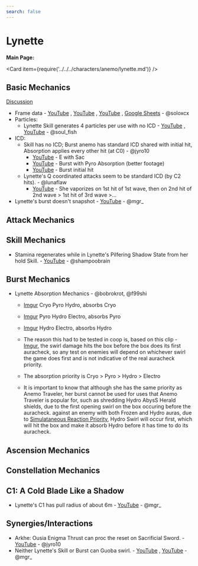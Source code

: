 ```yaml
---
search: false
---
```


# Lynette

**Main Page:**

<Card item={require('../../../characters/anemo/lynette.md')} />

## Basic Mechanics
[Discussion](https://tickets.deeznuts.moe/transcripts/lynette-basic-mechanics)
* Frame data - [YouTube](https://www.youtube.com/watch?v=kcau-sIkbGU) ,  [YouTube](https://www.youtube.com/watch?v=lBk7Mg6Tl40) , [YouTube](https://www.youtube.com/watch?v=Pd9nchGWxtk) ,  [Google Sheets](https://docs.google.com/spreadsheets/d/1g1SvcQ1Ih48_P1t4sanzti42DWEhCTIv-ui-DTxWmF4/) - @soloxcx
* Particles: 
    * Lynette Skill generates 4 particles per use with no ICD - [YouTube](https://youtu.be/uzIlTAIOz9k) , [YouTube](https://youtu.be/zXFVxAxIoI8) - @soul_fish
* ICD: 
    * Skill has no ICD; Burst anemo has standard ICD shared with initial hit, Absorption applies every other hit (at C0) - @jyro10
        * [YouTube](https://youtu.be/aJXZIcVcwVc) - E with Sac  
        * [YouTube](https://youtu.be/rTEOpNMk988) - Burst with Pyro Absorption (better footage)  
        * [YouTube](https://youtu.be/qWIy6kq-9JE) - Burst initial hit  
    * Lynette's Q coordinated attacks seem to be standard ICD (by C2 hits). - @lunaflaw 
        * [YouTube](https://www.youtube.com/watch?v=AH12VqZV5w0) - She vaporizes on 1st hit of 1st wave, then on 2nd hit of 2nd wave > 1st hit of 3rd wave >... 
* Lynette's burst doesn't snapshot - [YouTube](https://youtu.be/GWEEQYfPeFU) - @mgr_

## Attack Mechanics

## Skill Mechanics
* Stamina regenerates while in Lynette's Pilfering Shadow State from her hold Skill. - [YouTube](https://www.youtube.com/watch?v=Bv14_De7g00) - @shampoobrain

## Burst Mechanics
* Lynette Absorption Mechanics - @bobrokrot, @f99shi
    
    * [Imgur](https://imgur.com/a/e9HNVLL) Cryo Pyro Hydro, absorbs Cryo  
    * [Imgur](https://imgur.com/a/10wf8Ct) Pyro Hydro Electro, absorbs Pyro  
    * [Imgur](https://imgur.com/a/32RA2gS) Hydro Electro, absorbs Hydro

    * The reason this had to be tested in coop is, based on this clip - [Imgur](https://imgur.com/a/d0UWgOL), the swirl damage hits the box before the box does its first auracheck, so any test on enemies will depend on whichever swirl the game does first and is not indicative of the real auracheck priority. 

    * The absorption priority is Cryo > Pyro > Hydro > Electro  

    * It is important to know that although she has the same priority as Anemo Traveler, her burst cannot be used for uses that Anemo Traveler is popular for, such as shredding Hydro AbysS Herald shields, due to the first opening swirl on the box occuring before the auracheck. against an enemy with both Frozen and Hydro auras, due to [Simulataneous Reaction Priority](../../../combat-mechanics/elemental-effects/simultaneous-reaction-priority.md), Hydro Swirl will occur first, which will hit the box and make it absorb Hydro before it has time to do its auracheck.

## Ascension Mechanics

## Constellation Mechanics

## C1: A Cold Blade Like a Shadow
* Lynette's C1 has pull radius of about 6m - [YouTube](https://youtu.be/p74E74bfkBE?si=LEIvRp4tl6KO2fSx) - @mgr_

## Synergies/Interactions
* Arkhe: Ousia Enigma Thrust can proc the reset on Sacrificial Sword. - [YouTube](https://youtu.be/aJXZIcVcwVc) - @jyro10
* Neither Lynette's Skill or Burst can Guoba swirl. - [YouTube](https://youtu.be/65zCOhoL25E) , [YouTube](https://youtu.be/tsUYep0lvoM) - @mgr_
